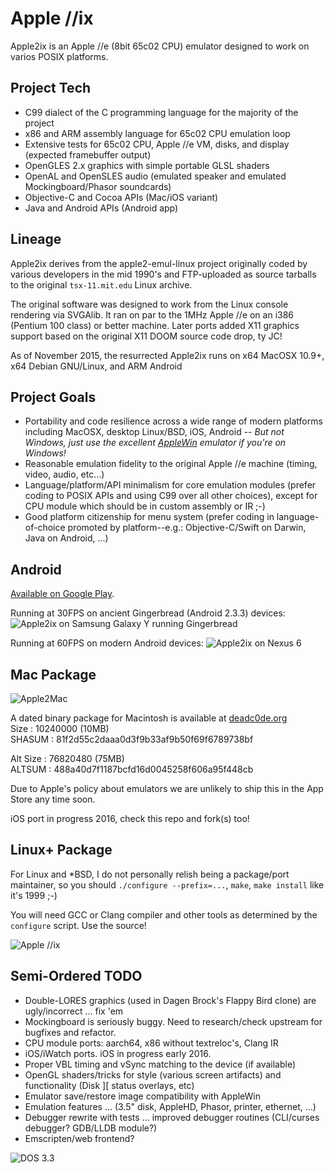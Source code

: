 Apple //ix
==========

Apple2ix is an Apple //e (8bit 65c02 CPU) emulator designed to work on varios POSIX platforms.

Project Tech
------------

* C99 dialect of the C programming language for the majority of the project
* x86 and ARM assembly language for 65c02 CPU emulation loop
* Extensive tests for 65c02 CPU, Apple //e VM, disks, and display (expected framebuffer output)
* OpenGLES 2.x graphics with simple portable GLSL shaders
* OpenAL and OpenSLES audio (emulated speaker and emulated Mockingboard/Phasor soundcards)
* Objective-C and Cocoa APIs (Mac/iOS variant)
* Java and Android APIs (Android app)

Lineage
-------

Apple2ix derives from the apple2-emul-linux project originally coded by various developers in the mid 1990's and FTP-uploaded as source tarballs to the original `tsx-11.mit.edu` Linux archive.

The original software was designed to work from the Linux console rendering via SVGAlib.  It ran on par to the 1MHz Apple //e on an i386 (Pentium 100 class) or better machine.  Later ports added X11 graphics support based on the original X11 DOOM source code drop, ty JC!

As of November 2015, the resurrected Apple2ix runs on x64 MacOSX 10.9+, x64 Debian GNU/Linux, and ARM Android

Project Goals
-------------

* Portability and code resilience across a wide range of modern platforms including MacOSX, desktop Linux/BSD, iOS, Android -- *But not Windows, just use the excellent [AppleWin](https://github.com/AppleWin/AppleWin) emulator if you're on Windows!*
* Reasonable emulation fidelity to the original Apple //e machine (timing, video, audio, etc...)
* Language/platform/API minimalism for core emulation modules (prefer coding to POSIX APIs and using C99 over all other choices), except for CPU module which should be in custom assembly or IR ;-)
* Good platform citizenship for menu system (prefer coding in language-of-choice promoted by platform--e.g.: Objective-C/Swift on Darwin, Java on Android, ...)

Android
-------

[Available on Google Play](https://play.google.com/store/apps/details?id=org.deadc0de.apple2ix.basic).

Running at 30FPS on ancient Gingerbread (Android 2.3.3) devices:
![Apple2ix on Samsung Galaxy Y running Gingerbread](https://raw.github.com/mauiaaron/apple2/develop/docs/android-galaxyY.png "Apple //ix")

Running at 60FPS on modern Android devices:
![Apple2ix on Nexus 6](https://raw.github.com/mauiaaron/apple2/develop/docs/android-nexus6.png "Apple //ix")

Mac Package
-----------

![Apple2Mac](https://raw.github.com/mauiaaron/apple2/master/docs/Apple2Mac.png "Apple2Mac")

A dated binary package for Macintosh is available at [deadc0de.org](http://deadc0de.org/Apple2Mac/Apple2Mac-0.9.dmg)  
Size : 10240000 (10MB)  
SHASUM : 81f2d55c2daaa0d3f9b33af9b50f69f6789738bf  

Alt Size : 76820480 (75MB)  
ALTSUM : 488a40d7f1187bcfd16d0045258f606a95f448cb

Due to Apple's policy about emulators we are unlikely to ship this in the App Store any time soon.

iOS port in progress 2016, check this repo and fork(s) too!

Linux+ Package
--------------

For Linux and *BSD, I do not personally relish being a package/port maintainer, so you should `./configure --prefix=...`, `make`, `make install` like it's 1999 ;-)

You will need GCC or Clang compiler and other tools as determined by the `configure` script.  Use the source!

![Apple //ix](https://raw.github.com/mauiaaron/apple2/master/docs/Apple2ix.png "Apple //ix")

Semi-Ordered TODO
-----------------

* Double-LORES graphics (used in Dagen Brock's Flappy Bird clone) are ugly/incorrect ... fix 'em
* Mockingboard is seriously buggy.  Need to research/check upstream for bugfixes and refactor.
* CPU module ports: aarch64, x86 without textreloc's, Clang IR
* iOS/iWatch ports.  iOS in progress early 2016.
* Proper VBL timing and vSync matching to the device (if available)
* OpenGL shaders/tricks for style (various screen artifacts) and functionality (Disk ][ status overlays, etc)
* Emulator save/restore image compatibility with AppleWin
* Emulation features ... (3.5" disk, AppleHD, Phasor, printer, ethernet, ...)
* Debugger rewrite with tests ... improved debugger routines (CLI/curses debugger? GDB/LLDB module?)
* Emscripten/web frontend?

![DOS 3.3](https://raw.github.com/mauiaaron/apple2/master/docs/DOS33.png "DOS 3.3 Applesoft BASIC and //e monitor")
